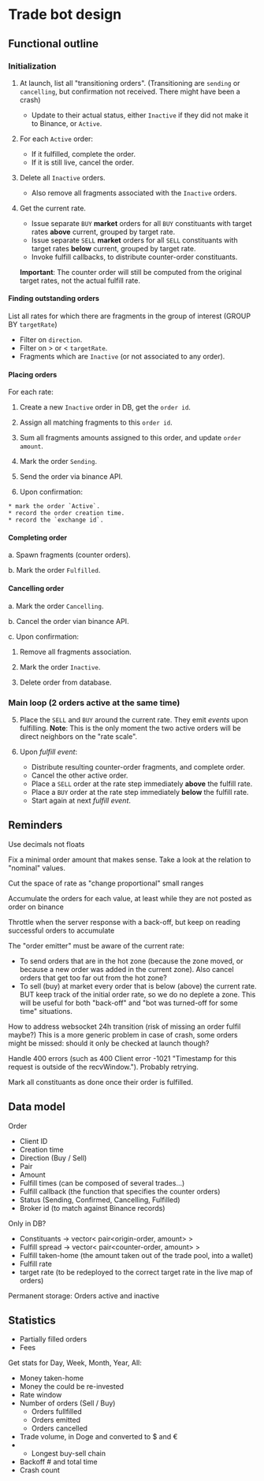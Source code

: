 # Trade bot design

## Functional outline

### Initialization

1. At launch, list all "transitioning orders".
(Transitioning are `sending` or `cancelling`, but confirmation not received. There might have been a crash)
    * Update to their actual status, either `Inactive` if they did not make it to Binance, or `Active`.

2. For each `Active` order:
    * If it fulfilled, complete the order.
    * If it is still live, cancel the order.

3. Delete all `Inactive` orders.
    * Also remove all fragments associated with the `Inactive` orders.

4. Get the current rate.
    * Issue separate `BUY` **market** orders for all `BUY` constituants with target rates **above** current, grouped by target rate.
    * Issue separate `SELL` **market** orders for all `SELL` constituants with target rates **below** current, grouped by target rate.
    * Invoke fulfill callbacks, to distribute counter-order constituants.

   **Important**: The counter order will still be computed from the original target rates, not the actual fulfill rate.


#### Finding outstanding orders

List all rates for which there are fragments in the group of interest (GROUP BY `targetRate`)

  * Filter on `direction`.
  * Filter on > or < `targetRate`.
  * Fragments which are `Inactive` (or not associated to any order).

#### Placing orders

For each rate:

  1. Create a new `Inactive` order in DB, get the `order id`.

  2. Assign all matching fragments to this `order id`.

  3. Sum all fragments amounts assigned to this order, and update `order amount`.

  4. Mark the order `Sending`.

  5. Send the order via binance API.

  6. Upon confirmation:

    * mark the order `Active`.
    * record the order creation time.
    * record the `exchange id`.

#### Completing order

a. Spawn fragments (counter orders).

b. Mark the order `Fulfilled`.

#### Cancelling order

a. Mark the order `Cancelling`.

b. Cancel the order vian binance API.

c.  Upon confirmation:

  1. Remove all fragments association.

  2. Mark the order `Inactive`.

  3. Delete order from database.

### Main loop (2 orders active at the same time)

5. Place the `SELL` and `BUY` around the current rate.
  They emit *events* upon fulfilling.
  **Note**: This is the only moment the two active orders will be direct neighbors on the "rate scale".

6. Upon *fulfill event*:
    * Distribute resulting counter-order fragments, and complete order.
    * Cancel the other active order.
    * Place a `SELL` order at the rate step immediately **above** the fulfill rate.
    * Place a `BUY` order at the rate step immediately **below** the fulfill rate.
    * Start again at next *fulfill event*.


## Reminders

Use decimals not floats

Fix a minimal order amount that makes sense. Take a look at the relation to "nominal" values.

Cut the space of rate as "change proportional" small ranges

Accumulate the orders for each value, at least while they are not posted as order on binance

Throttle when the server response with a back-off, but keep on reading successful orders to accumulate

The "order emitter" must be aware of the current rate:
* To send orders that are in the hot zone (because the zone moved, or because a new order was added in the current zone). Also cancel orders that get too far out from the hot zone?
* To sell (buy) at market every order that is below (above) the current rate. BUT keep track of the initial order rate, so we do no deplete a zone. This will be useful for both "back-off" and "bot was turned-off for some time" situations.

How to address websocket 24h transition (risk of missing an order fulfil maybe?) This is a more generic problem in case of crash, some orders might be missed: should it only be checked at launch though?

Handle 400 errors (such as 400 Client error -1021 "Timestamp for this request is outside of the recvWindow."). Probably retrying.

Mark all constituants as done once their order is fulfilled.


## Data model

Order
+ Client ID
+ Creation time
+ Direction (Buy / Sell)
+ Pair
+ Amount
+ Fulfill times (can be composed of several trades...)
+ Fulfill callback (the function that specifies the counter orders)
+ Status (Sending, Confirmed, Cancelling, Fulfilled)
+ Broker id (to match against Binance records)

Only in DB?
+ Constituants -> vector< pair<origin-order, amount> >
+ Fulfill spread ->  vector< pair<counter-order, amount> >
+ Fulfill taken-home (the amount taken out of the trade pool, into a wallet)
+ Fulfill rate
+ target rate (to be redeployed to the correct target rate in the live map of orders)


Permanent storage:
Orders active and inactive

## Statistics

* Partially filled orders
* Fees

Get stats for Day, Week, Month, Year, All:
* Money taken-home
* Money the could be re-invested
* Rate window
* Number of orders (Sell / Buy)
  * Orders fullfilled
  * Orders emitted
  * Orders cancelled
* Trade volume, in Doge and converted to $ and €
* * Longest buy-sell chain
* Backoff # and total time
* Crash count

